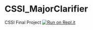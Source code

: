 # CSSI_MajorClarifier
CSSI Final Project
[![Run on Repl.it](https://repl.it/badge/github/VisualWhisper94/CSSI_MajorClarifier)](https://repl.it/github/VisualWhisper94/CSSI_MajorClarifier)